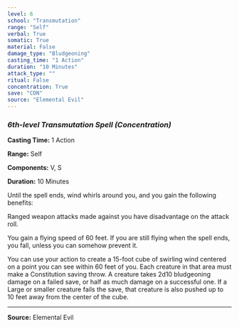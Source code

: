 ```yaml
---
level: 6
school: "Transmutation"
range: "Self"
verbal: True
somatic: True
material: False
damage_type: "Bludgeoning"
casting_time: "1 Action"
duration: "10 Minutes"
attack_type: ""
ritual: False
concentration: True
save: "CON"
source: "Elemental Evil"
---
```


### *6th-level Transmutation Spell* *(Concentration)*

**Casting Time:** 1 Action

**Range:** Self

**Components:** V, S

**Duration:** 10 Minutes

Until the spell ends, wind whirls around you, and you gain the following benefits:
 
  Ranged weapon attacks made against you have disadvantage on the attack roll.
 
  You gain a flying speed of 60 feet. If you are still flying when the spell ends, you fall, unless you can somehow prevent it.
 
  You can use your action to create a 15-foot cube of swirling wind centered on a point you can see within 60 feet of you. Each creature in that area must make a Constitution saving throw. A creature takes 2d10 bludgeoning damage on a failed save, or half as much damage on a successful one. If a Large or smaller creature fails the save, that creature is also pushed up to 10 feet away from the center of the cube.

---
**Source:** Elemental Evil

